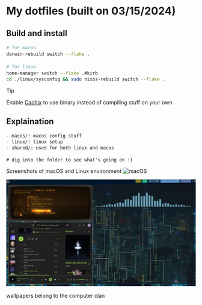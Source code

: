 # My dotfiles (built on 03/15/2024)

## Build and install
```bash
# for macos
darwin-rebuild switch --flake .

# for linux 
home-manager switch --flake .#kirb
cd ./linux/sysconfig && sudo nixos-rebuild switch --flake .
```

> [!TIP]
> Enable [Cachix](https://www.cachix.org/) to use binary instead of compiling stuff on your own

## Explaination
```
- macos/: macos config stuff
- linux/: linux setup
- shared/: used for both linux and macos

# dig into the folder to see what's going on :)
```
Screenshots of macOS and Linux environment
![macOS](screenshot.png)

![NixOS](linux_screenshot.png)

wallpapers belong to the computer clan
